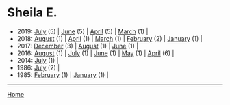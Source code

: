 # Sheila E.

  * 2019: 
      [July](./sheila-e-2019-07.md) (5) | 
      [June](./sheila-e-2019-06.md) (5) | 
      [April](./sheila-e-2019-04.md) (5) | 
      [March](./sheila-e-2019-03.md) (1) | 
  * 2018: 
      [August](./sheila-e-2018-08.md) (1) | 
      [April](./sheila-e-2018-04.md) (1) | 
      [March](./sheila-e-2018-03.md) (1) | 
      [February](./sheila-e-2018-02.md) (2) | 
      [January](./sheila-e-2018-01.md) (1) | 
  * 2017: 
      [December](./sheila-e-2017-12.md) (3) | 
      [August](./sheila-e-2017-08.md) (1) | 
      [June](./sheila-e-2017-06.md) (1) | 
  * 2016: 
      [August](./sheila-e-2016-08.md) (1) | 
      [July](./sheila-e-2016-07.md) (1) | 
      [June](./sheila-e-2016-06.md) (1) | 
      [May](./sheila-e-2016-05.md) (1) | 
      [April](./sheila-e-2016-04.md) (6) | 
  * 2014: 
      [July](./sheila-e-2014-07.md) (1) | 
  * 1986: 
      [July](./sheila-e-1986-07.md) (2) | 
  * 1985: 
      [February](./sheila-e-1985-02.md) (1) | 
      [January](./sheila-e-1985-01.md) (1) | 

----

[Home](../)
